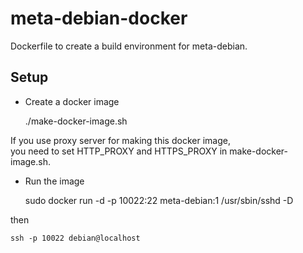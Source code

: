 meta-debian-docker
==================

Dockerfile to create a build environment for meta-debian.

Setup
-----

- Create a docker image

    ./make-docker-image.sh

If you use proxy server for making this docker image,  
you need to set HTTP_PROXY and HTTPS_PROXY in make-docker-image.sh.

- Run the image

    sudo docker run -d -p 10022:22 meta-debian:1 /usr/sbin/sshd -D

then

    ssh -p 10022 debian@localhost

